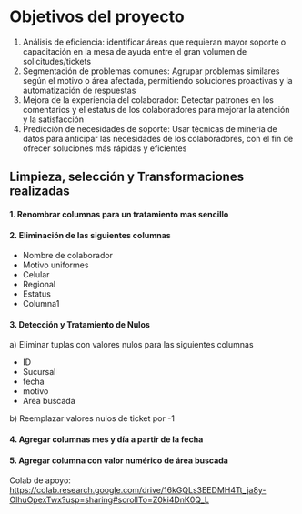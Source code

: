 # Objetivos del proyecto
1. Análisis de eficiencia: identificar áreas que requieran mayor soporte o capacitación en la mesa de ayuda entre el gran volumen de solicitudes/tickets
2. Segmentación de problemas comunes:  Agrupar problemas similares según el motivo o área afectada, permitiendo soluciones proactivas y la automatización de respuestas
3. Mejora de la experiencia del colaborador: Detectar patrones en los comentarios y el estatus de los colaboradores para mejorar la atención y la satisfacción
4. Predicción de necesidades de soporte: Usar técnicas de minería de datos para anticipar las necesidades de los colaboradores, con el fin de ofrecer soluciones más rápidas y eficientes

## Limpieza, selección y Transformaciones realizadas

#### 1. Renombrar columnas para un tratamiento mas sencillo

#### 2. Eliminación de las siguientes columnas
- Nombre de colaborador
- Motivo uniformes
- Celular
- Regional
- Estatus
- Columna1

#### 3. Detección y Tratamiento de Nulos

a) Eliminar tuplas con valores nulos para las siguientes columnas
- ID
- Sucursal
- fecha
- motivo
- Area buscada

b) Reemplazar valores nulos de ticket por -1

#### 4. Agregar columnas mes y día a partir de la fecha
#### 5. Agregar columna con valor numérico de área buscada


Colab de apoyo: https://colab.research.google.com/drive/16kGQLs3EEDMH4Tt_ja8y-OlhuOpexTwx?usp=sharing#scrollTo=Z0ki4DnK0Q_L

